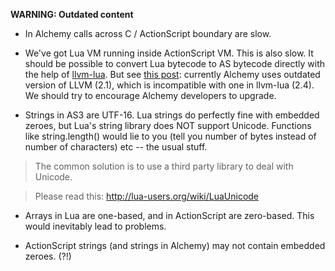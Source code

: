 **WARNING: Outdated content**

  * In Alchemy calls across C / ActionScript boundary are slow.

  * We've got Lua VM running inside ActionScript VM. This is also slow. It should be possible to convert Lua bytecode to AS bytecode directly with the help of [llvm-lua](http://code.google.com/p/llvm-lua/). But see [this post](http://marc.info/?l=lua-l&m=122847990506358&w=2): currently Alchemy uses outdated version of LLVM (2.1), which is incompatible with one in llvm-lua (2.4). We should try to encourage Alchemy developers to upgrade.

  * Strings in AS3 are UTF-16. Lua strings do perfectly fine with embedded zeroes, but Lua's string library does NOT support Unicode. Functions like string.length() would lie to you (tell you number of bytes instead of number of characters) etc -- the usual stuff.

> The common solution is to use a third party library to deal with Unicode.

> Please read this: http://lua-users.org/wiki/LuaUnicode

  * Arrays in Lua are one-based, and in ActionScript are zero-based. This would inevitably lead to problems.

  * ActionScript strings (and strings in Alchemy) may not contain embedded zeroes. (?!)